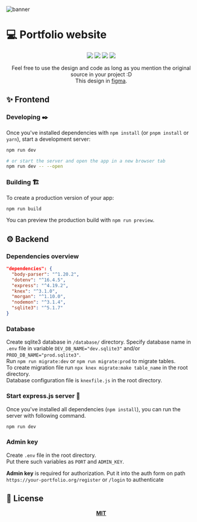 ![banner](https://github.com/aegislash525/aegislash/assets/106997330/5a8b62b5-e4ed-4226-bba0-09c4b4363b57)

# 💻 Portfolio website

<div align="center">
  <img src="https://img.shields.io/badge/NEXT.js-ea4848?logo=javascript&style=for-the-badge&logoColor=white"/>
  <img src="https://img.shields.io/badge/svelte-orange?logo=svelte&style=for-the-badge&logoColor=white"/>
  <img src="https://img.shields.io/badge/tailwind-blue?style=for-the-badge"/>
  <img src="https://img.shields.io/badge/MIT-green?style=for-the-badge"/>
<p>
Feel free to use the design and code as long as you mention the original source in your project :D <br/>
This design in <a href="https://www.figma.com/design/1K1NQhNzu7sNWPj9kTvjBD/portfolio?node-id=0-1&t=G5PmOOhmYQ1aRkh9-1">figma</a>.
</p>
</div>

## ✨ Frontend

### Developing ✒️

Once you've installed dependencies with `npm install` (or `pnpm install` or `yarn`), start a development server:

```bash
npm run dev

# or start the server and open the app in a new browser tab
npm run dev -- --open
```

### Building 🏗️

To create a production version of your app:

```bash
npm run build
```

You can preview the production build with `npm run preview`.

## ⚙️ Backend

### Dependencies overview

```json
"dependencies": {
  "body-parser": "^1.20.2",
  "dotenv": "^16.4.5",
  "express": "^4.19.2",
  "knex": "^3.1.0",
  "morgan": "^1.10.0",
  "nodemon": "^3.1.4",
  "sqlite3": "^5.1.7"
}
```

### Database

Create sqlite3 database in `/database/` directory. Specify database name in
`.env` file in variable `DEV_DB_NAME="dev.sqlite3"` and/or `PROD_DB_NAME="prod.sqlite3"`. <br />
Run `npm run migrate:dev` or `npm run migrate:prod` to migrate tables. <br />
To create migration file run `npx knex migrate:make table_name` in the root directory. <br />
Database configuration file is `knexfile.js` in the root directory.

### Start express.js server 🔌

Once you've installed all dependencies (`npm install`), you can
run the server with following command.

``` bash
npm run dev
```

### Admin key

Create `.env` file in the root directory. <br />
Put there such variables as `PORT` and `ADMIN_KEY`.

<strong>Admin key</strong> is required for authorization. Put it into
the auth form on path <br /> `https://your-portfolio.org/register` or `/login`
to authenticate

<!-- * Configuration

* How to run the test suite

* Deployment instructions -->

## 📄 License
<div align="center">
  <a href="https://choosealicense.com/licenses/mit/"><strong>MIT</strong></a>
</div>
